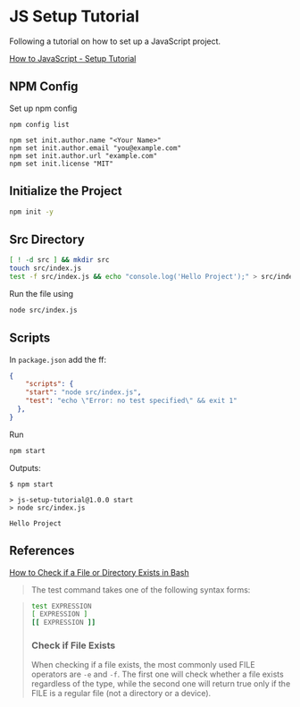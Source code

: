 # JS Setup Tutorial

Following a tutorial on how to set up a JavaScript project.

[How to JavaScript - Setup Tutorial](https://www.robinwieruch.de/javascript-project-setup-tutorial)

## NPM Config

Set up npm config

```
npm config list
 
npm set init.author.name "<Your Name>"
npm set init.author.email "you@example.com"
npm set init.author.url "example.com"
npm set init.license "MIT"
```

## Initialize the Project

```sh
npm init -y
```

## Src Directory

```sh
[ ! -d src ] && mkdir src
touch src/index.js
test -f src/index.js && echo "console.log('Hello Project');" > src/index.js
```

Run the file using

```sh
node src/index.js
```

## Scripts

In `package.json` add the ff:

```json
{
    "scripts": {
    "start": "node src/index.js",
    "test": "echo \"Error: no test specified\" && exit 1"
  },
}
```

Run 

```sh
npm start
```

Outputs:

```
$ npm start

> js-setup-tutorial@1.0.0 start
> node src/index.js

Hello Project
```

## References

[How to Check if a File or Directory Exists in Bash](https://linuxize.com/post/bash-check-if-file-exists/)

> The test command takes one of the following syntax forms:

> ```sh
> test EXPRESSION
> [ EXPRESSION ]
> [[ EXPRESSION ]]
> ```
> 
> ### Check if File Exists
> 
> When checking if a file exists, the most commonly used FILE operators are `-e` and `-f`. The first one will check whether a file exists regardless of the type, while the second one will return true only if the FILE is a regular file (not a directory or a device).

